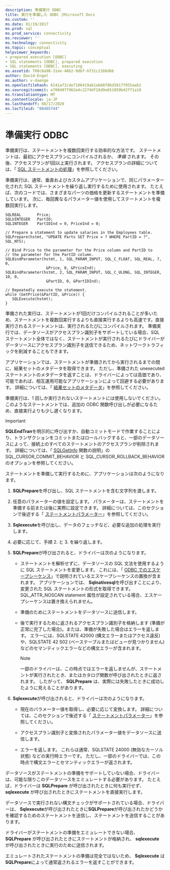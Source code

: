 ```yaml
---
description: 準備実行 ODBC
title: 実行を準備した ODBC |Microsoft Docs
ms.custom: ''
ms.date: 01/19/2017
ms.prod: sql
ms.prod_service: connectivity
ms.reviewer: ''
ms.technology: connectivity
ms.topic: conceptual
helpviewer_keywords:
- prepared execution [ODBC]
- SQL statements [ODBC], prepared execution
- SQL statements [ODBC], executing
ms.assetid: f08c8a98-31ee-48b2-9dbf-6f31c2166dbb
author: David-Engel
ms.author: v-daenge
ms.openlocfilehash: 6141af2cde7106419ab1eb68f86d5817f055aab2
ms.sourcegitcommit: e700497f962e4c2274df16d9e651059b42ff1a10
ms.translationtype: MT
ms.contentlocale: ja-JP
ms.lasthandoff: 08/17/2020
ms.locfileid: "88465744"
---
```

# <a name="prepared-execution-odbc"></a>準備実行 ODBC
準備実行は、ステートメントを複数回実行する効率的な方法です。 ステートメントは、最初にアクセスプランにコンパイルされるか、 *準備* されます。 その後、アクセスプランが1回以上実行されます。 アクセスプランの詳細については、「 [SQL ステートメントの処理](../../../odbc/reference/processing-a-sql-statement.md)」を参照してください。  
  
 準備実行は、通常、垂直およびカスタムアプリケーションで、同じパラメーター化された SQL ステートメントを繰り返し実行するために使用されます。 たとえば、次のコードでは、さまざまなパーツの価格を更新するステートメントを準備しています。 次に、毎回異なるパラメーター値を使用してステートメントを複数回実行します。  
  
```  
SQLREAL       Price;  
SQLUINTEGER   PartID;  
SQLINTEGER    PartIDInd = 0, PriceInd = 0;  
  
// Prepare a statement to update salaries in the Employees table.  
SQLPrepare(hstmt, "UPDATE Parts SET Price = ? WHERE PartID = ?", SQL_NTS);  
  
// Bind Price to the parameter for the Price column and PartID to  
// the parameter for the PartID column.  
SQLBindParameter(hstmt, 1, SQL_PARAM_INPUT, SQL_C_FLOAT, SQL_REAL, 7, 0,  
                  &Price, 0, &PriceInd);  
SQLBindParameter(hstmt, 2, SQL_PARAM_INPUT, SQL_C_ULONG, SQL_INTEGER, 10, 0,  
                  &PartID, 0, &PartIDInd);  
  
// Repeatedly execute the statement.  
while (GetPrice(&PartID, &Price)) {  
   SQLExecute(hstmt);  
}  
```  
  
 準備された実行は、ステートメントが1回だけコンパイルされることが多いため、ステートメントを複数回実行するよりも直接実行するよりも高速です。直接実行されるステートメントは、実行されるたびにコンパイルされます。 準備実行では、データソースがアクセスプラン識別子をサポートしている場合、SQL ステートメント全体ではなく、ステートメントが実行されるたびにドライバーがデータソースにアクセスプラン識別子を送信できるため、ネットワークトラフィックを削減することもできます。  
  
 アプリケーションでは、ステートメントが準備されてから実行されるまでの間に、結果セットのメタデータを取得できます。 ただし、準備された unexecuted ステートメントのメタデータを返すことは、ドライバーによっては高価であり、可能であれば、相互運用可能なアプリケーションによって回避する必要があります。 詳細については、「 [結果セットのメタデータ](../../../odbc/reference/develop-app/result-set-metadata.md)」を参照してください。  
  
 準備実行は、1 回しか実行されないステートメントには使用しないでください。 このようなステートメントでは、追加の ODBC 関数呼び出しが必要になるため、直接実行よりも少し遅くなります。  
  
> [!IMPORTANT]  
>  **SQLEndTran**を明示的に呼び出すか、自動コミットモードで作業することにより、トランザクションをコミットまたはロールバックすると、一部のデータソースによって、接続上のすべてのステートメントのアクセスプランが削除されます。 詳細については、「 [SQLGetInfo](../../../odbc/reference/syntax/sqlgetinfo-function.md) 関数の説明」の SQL_CURSOR_COMMIT_BEHAVIOR と SQL_CURSOR_ROLLBACK_BEHAVIOR のオプションを参照してください。  
  
 ステートメントを準備して実行するために、アプリケーションは次のようになります。  
  
1.  **SQLPrepare**を呼び出し、SQL ステートメントを含む文字列を渡します。  
  
2.  任意のパラメーターの値を設定します。 パラメーターは、ステートメントを準備する前または後に実際に設定できます。 詳細については、このセクションで後述する「 [ステートメントパラメーター](../../../odbc/reference/develop-app/statement-parameters.md)」を参照してください。  
  
3.  **Sqlexecute**を呼び出し、データのフェッチなど、必要な追加の処理を実行します。  
  
4.  必要に応じて、手順 2. と 3. を繰り返します。  
  
5.  **SQLPrepare**が呼び出されると、ドライバーは次のようになります。  
  
    -   ステートメントを解析せずに、データソースの SQL 文法を使用するように SQL ステートメントを変更します。 これには、「 [ODBC でのエスケープシーケンス](../../../odbc/reference/develop-app/escape-sequences-in-odbc.md)」で説明されているエスケープシーケンスの置換が含まれます。 アプリケーションでは、 **Sqlnativesql**を呼び出すことにより、変更された SQL ステートメントの形式を取得できます。 SQL_ATTR_NOSCAN statement 属性が設定されている場合、エスケープシーケンスは置き換えられません。  
  
    -   準備のためにステートメントをデータソースに送信します。  
  
    -   後で実行するために返されるアクセスプラン識別子を格納します (準備が正常に完了した場合)。または、準備が失敗した場合はエラーを返します。 エラーには、SQLSTATE 42000 (構文エラーまたはアクセス違反) や、SQLSTATE 42 S02 (ベーステーブルまたはビューが見つかりません) などのセマンティックエラーなどの構文エラーが含まれます。  
  
        > [!NOTE]  
        >  一部のドライバーは、この時点ではエラーを返しませんが、ステートメントが実行されたとき、またはカタログ関数が呼び出されたときに返されます。 したがって、 **SQLPrepare** は、実際には失敗したときに成功したように見えることがあります。  
  
6.  **Sqlexecute**が呼び出されると、ドライバーは次のようになります。  
  
    -   現在のパラメーター値を取得し、必要に応じて変換します。 詳細については、このセクションで後述する「 [ステートメントパラメーター](../../../odbc/reference/develop-app/statement-parameters.md)」を参照してください。  
  
    -   アクセスプラン識別子と変換されたパラメーター値をデータソースに送信します。  
  
    -   エラーを返します。 これらは通常、SQLSTATE 24000 (無効なカーソル状態) などの実行時エラーです。 ただし、一部のドライバーでは、この時点で構文エラーとセマンティックエラーが返されます。  
  
 データソースがステートメントの準備をサポートしていない場合、ドライバーは、可能な限りこのデータソースをエミュレートする必要があります。 たとえば、ドライバーは **SQLPrepare** が呼び出されたときに何も実行せず、 **sqlexecute** が呼び出されたときにステートメントを直接実行します。  
  
 データソースで実行されない構文チェックがサポートされている場合、ドライバーは、 **Sqlexecute**が呼び出されたときに**SQLPrepare**が呼び出されたかどうかを確認するためのステートメントを送信し、ステートメントを送信することがあります。  
  
 ドライバーがステートメントの準備をエミュレートできない場合、 **SQLPrepare** が呼び出されたときにステートメントが格納され、 **sqlexecute** が呼び出されたときに実行のために送信されます。  
  
 エミュレートされたステートメントの準備は完全ではないため、 **Sqlexecute** は **SQLPrepare**によって通常返されるエラーを返すことができます。
